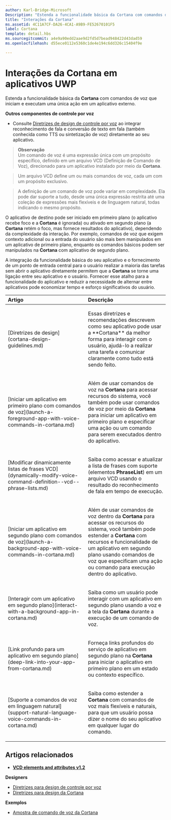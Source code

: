 ```yaml
---
author: Karl-Bridge-Microsoft
Description: "Estenda a funcionalidade básica da Cortana com comandos de voz que iniciam e executam uma única ação em um aplicativo externo."
title: "Interações da Cortana"
ms.assetid: 4C11A7CF-DA26-4CA1-A9B9-FE52670101F5
label: Cortana
template: detail.hbs
ms.sourcegitcommit: a4e9a90edd2aae9d2fd5d7bead948422d43dad59
ms.openlocfilehash: d55ece0112e5360c1de4e194c6dd326c15404f9e

---
```


# Interações da Cortana em aplicativos UWP




Estenda a funcionalidade básica da **Cortana** com comandos de voz que iniciam e executam uma única ação em um aplicativo externo. 


**Outros componentes de controle por voz**

-   Consulte [Diretrizes de design de controle por voz](speech-interactions.md) ao integrar reconhecimento de fala e conversão de texto em fala (também conhecida como TTS ou sintetização de voz) diretamente ao seu aplicativo.

> **Observação**  
> Um comando de voz é uma expressão única com um propósito específico, definido em um arquivo VCD (Definição de Comando de Voz), direcionado para um aplicativo instalado por meio da **Cortana**.

> Um arquivo VCD define um ou mais comandos de voz, cada um com um propósito exclusivo.

> A definição de um comando de voz pode variar em complexidade. Ela pode dar suporte a tudo, desde uma única expressão restrita até uma coleção de expressões mais flexíveis e de linguagem natural, todas indicando o mesmo propósito.


O aplicativo de destino pode ser iniciado em primeiro plano (o aplicativo recebe foco e a **Cortana** é ignorada) ou ativado em segundo plano (a **Cortana** retém o foco, mas fornece resultados do aplicativo), dependendo da complexidade da interação. Por exemplo, comandos de voz que exigem contexto adicional ou a entrada do usuário são mais bem manipulados em um aplicativo de primeiro plano, enquanto os comandos básicos podem ser manipulados na **Cortana** com aplicativo de segundo plano.

 

A integração da funcionalidade básica do seu aplicativo e o fornecimento de um ponto de entrada central para o usuário realizar a maioria das tarefas sem abrir o aplicativo diretamente permitem que a **Cortana** se torne uma ligação entre seu aplicativo e o usuário. Fornecer esse atalho para a funcionalidade do aplicativo e reduzir a necessidade de alternar entre aplicativos pode economizar tempo e esforço significativos do usuário.


<table>
<colgroup>
<col width="50%" />
<col width="50%" />
</colgroup>
<thead>
<tr class="header">
<th align="left">Artigo</th>
<th align="left">Descrição</th>
</tr>
</thead>
<tbody>
<tr class="odd">
<td align="left"><p>[Diretrizes de design](cortana-design-guidelines.md)</p></td>
<td align="left"><p>Essas diretrizes e recomendações descrevem como seu aplicativo pode usar a **Cortana** da melhor forma para interagir com o usuário, ajudá-lo a realizar uma tarefa e comunicar claramente como tudo está sendo feito.</p></td>
</tr>
<tr class="even">
<td align="left"><p>[Iniciar um aplicativo em primeiro plano com comandos de voz](launch-a-foreground-app-with-voice-commands-in-cortana.md)</p></td>
<td align="left"><p>Além de usar comandos de voz na <strong>Cortana</strong> para acessar recursos do sistema, você também pode usar comandos de voz por meio da <strong>Cortana</strong> para iniciar um aplicativo em primeiro plano e especificar uma ação ou um comando para serem executados dentro do aplicativo.</p></td>
</tr>
<tr class="odd">
<td align="left"><p>[Modificar dinamicamente listas de frases VCD](dynamically-modify-voice-command-definition--vcd--phrase-lists.md)</p></td>
<td align="left"><p>Saiba como acessar e atualizar a lista de frases com suporte (elementos <strong>PhraseList</strong>) em um arquivo VCD usando o resultado do reconhecimento de fala em tempo de execução.</p></td>
</tr>
<tr class="even">
<td align="left"><p>[Iniciar um aplicativo em segundo plano com comandos de voz](launch-a-background-app-with-voice-commands-in-cortana.md)</p></td>
<td align="left"><p>Além de usar comandos de voz dentro da <strong>Cortana</strong> para acessar os recursos do sistema, você também pode estender a <strong>Cortana</strong> com recursos e funcionalidade de um aplicativo em segundo plano usando comandos de voz que especificam uma ação ou comando para execução dentro do aplicativo.</p></td>
</tr>
<tr class="odd">
<td align="left"><p>[Interagir com um aplicativo em segundo plano](interact-with-a-background-app-in-cortana.md)</p></td>
<td align="left"><p>Saiba como um usuário pode interagir com um aplicativo em segundo plano usando a voz e a tela da <strong>Cortana</strong> durante a execução de um comando de voz.</p></td>
</tr>
<tr class="even">
<td align="left"><p>[Link profundo para um aplicativo em segundo plano](deep-link-into-your-app-from-cortana.md)</p></td>
<td align="left"><p>Forneça links profundos do serviço de aplicativo em segundo plano na <strong>Cortana</strong> para iniciar o aplicativo em primeiro plano em um estado ou contexto específico.</p></td>
</tr>
<tr class="odd">
<td align="left"><p>[Suporte a comandos de voz em linguagem natural](support-natural-language-voice-commands-in-cortana.md)</p></td>
<td align="left"><p>Saiba como estender a <strong>Cortana</strong> com comandos de voz mais flexíveis e naturais, para que um usuário possa dizer o nome do seu aplicativo em qualquer lugar do comando.</p></td>
</tr>
</tbody>
</table>

 

## <span id="related_topics"></span>Artigos relacionados


* [**VCD elements and attributes v1.2**](https://msdn.microsoft.com/library/windows/apps/dn706593)

**Designers**
* [Diretrizes para design de controle por voz](https://msdn.microsoft.com/library/windows/apps/dn596121)
* [Diretrizes para design da Cortana](https://msdn.microsoft.com/library/windows/apps/dn974233)

**Exemplos**
* [Amostra de comando de voz da Cortana](http://go.microsoft.com/fwlink/p/?LinkID=619899)
 

 







<!--HONumber=Jun16_HO3-->


